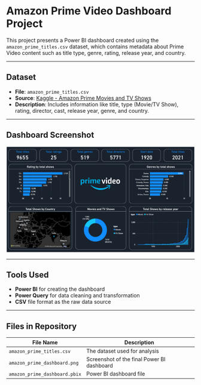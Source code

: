 # Amazon Prime Video Dashboard Project

This project presents a Power BI dashboard created using the `amazon_prime_titles.csv` dataset, which contains metadata about Prime Video content such as title type, genre, rating, release year, and country.

---

## Dataset

- **File**: `amazon_prime_titles.csv`
- **Source**: [Kaggle - Amazon Prime Movies and TV Shows](https://www.kaggle.com/datasets/shivamb/amazon-prime-movies-and-tv-shows)
- **Description**: Includes information like title, type (Movie/TV Show), rating, director, cast, release year, genre, and country.

---

## Dashboard Screenshot

![Amazon Prime Video Dashboard](amazon_prime_dashboard.png)

---

## Tools Used

- **Power BI** for creating the dashboard
- **Power Query** for data cleaning and transformation
- **CSV** file format as the raw data source

---

## Files in Repository

| File Name                    | Description                             |
|-----------------------------|-----------------------------------------|
| `amazon_prime_titles.csv`   | The dataset used for analysis           |
| `amazon_prime_dashboard.png`| Screenshot of the final Power BI dashboard |
| `amazon_prime_dashboard.pbix` | Power BI dashboard file     |
